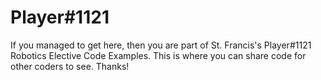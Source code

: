 # Player#1121
If you managed to get here, then you are part of St. Francis's Player#1121 Robotics Elective Code Examples. This is where you can share code for other coders to see. Thanks!
